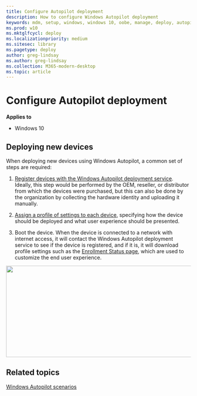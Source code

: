 ```yaml
---
title: Configure Autopilot deployment
description: How to configure Windows Autopilot deployment
keywords: mdm, setup, windows, windows 10, oobe, manage, deploy, autopilot, ztd, zero-touch, partner, msfb, intune
ms.prod: w10
ms.mktglfcycl: deploy
ms.localizationpriority: medium
ms.sitesec: library
ms.pagetype: deploy
author: greg-lindsay
ms.author: greg-lindsay
ms.collection: M365-modern-desktop
ms.topic: article
---
```



# Configure Autopilot deployment

**Applies to**

-   Windows 10

## Deploying new devices

When deploying new devices using Windows Autopilot, a common set of steps are required:

1.  [Register devices with the Windows Autopilot deployment service](add-devices.md). Ideally, this step would be performed by the OEM, reseller, or distributor from which the devices were purchased, but this can also be done by the organization by collecting the hardware identity and uploading it manually.

2.  [Assign a profile of settings to each device](profiles.md), specifying how the device should be deployed and what user experience should be presented.

3.  Boot the device. When the device is connected to a network with internet access, it will contact the Windows Autopilot deployment service to see if the device is registered, and if it is, it will download profile settings such as the [Enrollment Status page](enrollment-status.md), which are used to customize the end user experience.

<img src="./images/image2.png" width="511" height="249" />

## Related topics

[Windows Autopilot scenarios](windows-autopilot-scenarios.md)
